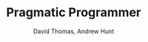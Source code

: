 ---
title: Pragmatic Programmer
layout: default
author: David Thomas, Andrew Hunt
rating: S-Tier
year: 1999
short: This book distills the wisdom of the reality of creating software as team
---